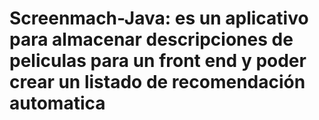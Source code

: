 # Screenmach-Java: es un aplicativo para almacenar descripciones de peliculas para un front end y poder crear un listado de recomendación automatica
